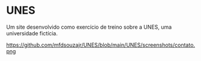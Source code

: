 # UNES

Um site desenvolvido como exercício de treino sobre a UNES, uma universidade fictícia.

https://github.com/mfdsouzajr/UNES/blob/main/UNES/screenshots/contato.png
